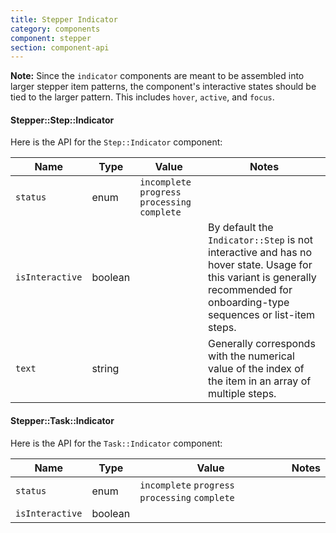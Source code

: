 ```yaml
---
title: Stepper Indicator
category: components
component: stepper
section: component-api
---
```


**Note:** Since the `indicator` components are meant to be assembled into larger stepper item patterns, the component's interactive states should be tied to the larger pattern. This includes `hover`, `active`, and `focus`.

#### Stepper::Step::Indicator

Here is the API for the `Step::Indicator` component:

| Name | Type | Value | Notes |
| --- | --- | --- | --- |
| `status` | enum | `incomplete` `progress` `processing` `complete` |  |
| `isInteractive` | boolean |  | By default the `Indicator::Step` is not interactive and has no hover state. Usage for this variant is generally recommended for onboarding-type sequences or list-item steps. |
| `text` | string |  | Generally corresponds with the numerical value of the index of the item in an array of multiple steps. |

#### Stepper::Task::Indicator

Here is the API for the `Task::Indicator` component:

| Name | Type | Value | Notes |
| --- | --- | --- | --- |
| `status` | enum | `incomplete` `progress` `processing` `complete` |  |
| `isInteractive` | boolean |  |  |